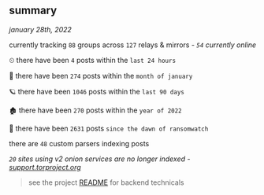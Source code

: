 
## summary
_january 28th, 2022_

currently tracking `88` groups across `127` relays & mirrors - _`54` currently online_

⏲ there have been `4` posts within the `last 24 hours`

🦈 there have been `274` posts within the `month of january`

🪐 there have been `1046` posts within the `last 90 days`

🏚 there have been `270` posts within the `year of 2022`

🦕 there have been `2631` posts `since the dawn of ransomwatch`

there are `48` custom parsers indexing posts

_`20` sites using v2 onion services are no longer indexed - [support.torproject.org](https://support.torproject.org/onionservices/v2-deprecation/)_

> see the project [README](https://github.com/thetanz/ransomwatch#ransomwatch--) for backend technicals
